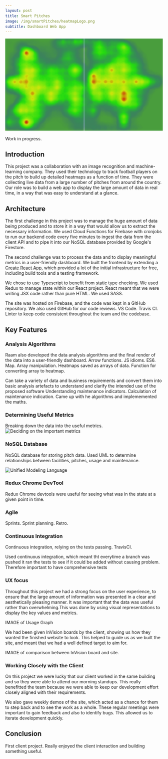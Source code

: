 ```yaml
---
layout: post
title: Smart Pitches
image: /img/smartPitches/heatmapLogo.png
subtitle: Dashboard Web App
---
```


![Pitch heatmap](/img/smartPitches/heatmap.png)

Work in progress.

## Introduction

This project was a collaboration with an image recognition and machine-learning company. They used their technology to track football players on the pitch to build up detailed heatmaps as a function of time. They were collecting live data from a large number of pitches from around the country. Our role was to build a web app to display the large amount of  data in real time, in a way that was easy to understand at a glance.

## Architecture

The first challenge in this project was to manage the huge amount of data being produced and to store it in a way that would allow us to extract the necessary information. We used Cloud Functions for Firebase with cronjobs to run our backend code every five minutes to ingest the data from the client API and to pipe it into our NoSQL database provided by Google's Firestore.

The second challenge was to process the data and to display meaningful metrics in a user-friendly dashboard. We built the frontend by extending a [Create React App](https://github.com/facebook/create-react-app), which provided a lot of the initial infrastructure for free, including build tools and a testing framework.

We chose to use Typescript to benefit from static type checking. We used Redux to manage state within our React project. React meant that we were writing JSX code rather than pure HTML. We used SASS.

The site was hosted on Firebase, and the code was kept in a GitHub repository. We also used GitHub for our code reviews. VS Code. Travis CI. Linter to keep code consistent throughout the team and the codebase.

## Key Features

### Analysis Algorithms
Raam also developed the data analysis algorithms and the final render of the data into a user-friendly dashboard. Arrow functions. JS idioms. ES6. Map. Array manipulation. Heatmaps saved as arrays of data. Function for converting array to heatmap.

Can take a variety of data and business requirements and convert them into basic analysis artefacts to understand and clarify the intended use of the proposed software	Understanding maintenance indicators. Calculation of maintenance indication. Came up with he algorithms and implememented the maths.

### Determining Useful Metrics

Breaking down the data into the useful metrics.
![Deciding on the important metrics](/img/smartPitches/metrics.png)

### NoSQL Database

NoSQL database for storing pitch data. Used UML to determine relationships between facilities, pitches, usage and maintenance.

![Unified Modeling Language](/img/smartPitches/uml.png)

### Redux Chrome DevTool

Redux Chrome devtools were useful for seeing what was in the state at a given point in time.

### Agile

Sprints. Sprint planning. Retro. 

### Continuous Integration

Continuous integration, relying on the tests passing. TravisCI.

Used continuous integration, which meant tht everytime a branch was pushed it ran the tests to see if it could be added without causing problem. Therefore important to have comprehensive tests

### UX focus

Throughout this project we had a strong focus on the user experience, to ensure that the large amount of information was presented in a clear and aesthetically pleasing manner. It was important that the data was useful rather than overwhelming.This was done by using visual representations to display the key values and metrics. 

IMAGE of Usage Graph

We had been given InVision boards by the client, showing us how they wanted the finished website to look. This helped to guide us as we built the site, and meant that we had a well defined target to aim for. 

IMAGE of comparison between InVision board and site.

### Working Closely with the Client

On this project we were lucky that our client worked in the same building and so they were able to attend our morning standups. This really benefitted the team because we were able to keep our development effort closely aligned with their requirements. 

We also gave weekly demos of the site, which acted as a chance for them to step back and to see the work as a whole. These regular meetings were important to gain feedback and also to identify bugs. This allowed us to iterate development quickly.

## Conclusion

First client project. Really enjoyed the client interaction and building something useful.